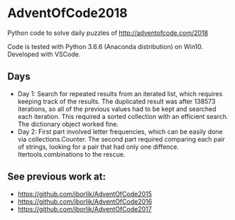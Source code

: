 # AdventOfCode2018

Python code to solve daily puzzles of http://adventofcode.com/2018

Code is tested with Python 3.6.6 (Anaconda distribution) on Win10.  Developed with VSCode.

## Days
* Day 1:  Search for repeated results from an iterated list, which requires keeping track of the results.  The duplicated result was after 138573 iterations, so all of the previous values had to be kept and searched each iteration.  This required a sorted collection with an efficient search.  The dictionary object worked fine.
* Day 2:  First part involved letter frequencies, which can be easily done via collections.Counter.  The second part required comparing each pair of strings, looking for a pair that had only one diffence.  Itertools.combinations to the rescue.  


## See previous work at:
* https://github.com/jborlik/AdventOfCode2015
* https://github.com/jborlik/AdventOfCode2016
* https://github.com/jborlik/AdventOfCode2017
